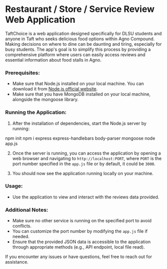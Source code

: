 # Restaurant / Store / Service Review Web Application

TaftChoice is a web application designed specifically for DLSU students and anyone in Taft who seeks delicious food options within Agno Compound. Making decisions on where to dine can be daunting and tiring, especially for busy students. The app's goal is to simplify this process by providing a comprehensive platform where users can easily access reviews and essential information about food stalls in Agno.


### Prerequisites:
- Make sure that Node.js installed on your local machine. You can download it from [Node.js official website](https://nodejs.org/).
- Make sure that you have MongoDB installed on your local machine, alongside the mongoose library.

### Running the Application:
1. After the installation of dependencies, start the Node.js server by running:

npm init
npm i express express-handlebars body-parser mongoose
node app.js

2. Once the server is running, you can access the application by opening a web browser and navigating to `http://localhost:PORT`, where `PORT` is the port number specified in the `app.js` file or by default, it could be `3000`.

3. You should now see the application running locally on your machine.


### Usage:
- Use the application to view and interact with the reviews data provided.

### Additional Notes:
- Make sure no other service is running on the specified port to avoid conflicts.
- You can customize the port number by modifying the `app.js` file if needed.
- Ensure that the provided JSON data is accessible to the application through appropriate methods (e.g., API endpoint, local file read).

If you encounter any issues or have questions, feel free to reach out for assistance.